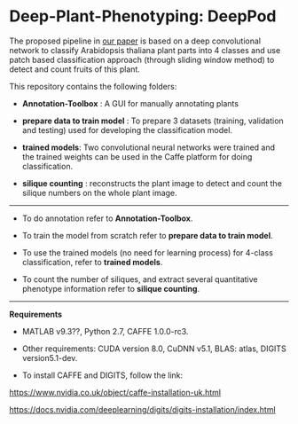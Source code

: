 # Deep-Plant-Phenotyping: DeepPod
The proposed pipeline in [our paper](https://www.overleaf.com/read/hrnxjzcvnvdm) is based on a deep convolutional network to classify Arabidopsis thaliana plant parts into 4 classes and use patch based classification approach (through sliding window method) to detect and  count fruits of this plant.


This repository contains the following folders:

- **Annotation-Toolbox** : A GUI for manually annotating plants

- **prepare data to train model** : To prepare 3 datasets (training, validation and testing) used for developing the classification model.

- **trained models**: Two convolutional neural networks were trained and the trained weights can be used in the Caffe platform for doing classification.

- **silique counting** : reconstructs the plant image to detect and count the silique numbers on the whole plant image.

-------------------------------------------------------------------------------------------------
- To do annotation refer to **Annotation-Toolbox**.

- To train  the model from scratch refer to **prepare data to train model**.

- To use the trained models (no need for learning process) for 4-class classification, refer to **trained models**.

- To count the number of siliques, and extract several quantitative phenotype information refer to **silique counting**.

--------------------------------------------------------------------------------------------------

**Requirements**

- MATLAB v9.3??, Python 2.7, CAFFE 1.0.0-rc3.

- Other requirements: CUDA version 8.0, CuDNN v5.1, BLAS: atlas, DIGITS version5.1-dev.

- To install CAFFE and DIGITS, follow the link:

https://www.nvidia.co.uk/object/caffe-installation-uk.html 

https://docs.nvidia.com/deeplearning/digits/digits-installation/index.html
